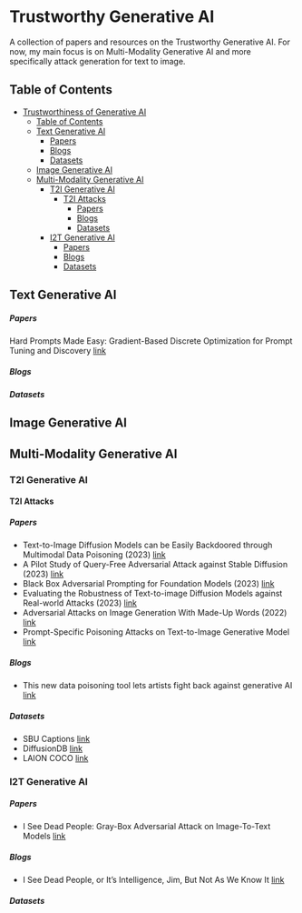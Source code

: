 # Trustworthy Generative AI<span id="head"/>

A collection of papers and resources on the Trustworthy Generative AI. For now, my main focus is on Multi-Modality Generative AI and more specifically attack generation for text to image. 

## Table of Contents<span id="table-of-contents"/>
* [Trustworthiness of Generative AI](#head)
   * [Table of Contents](#table-of-contents)
   * [Text Generative AI](#text-generative)
     * [Papers](#text-generative-papers)
     * [Blogs](#text-generative-blogs)
     * [Datasets](#text-generative-datasets)
   * [Image Generative AI](#image-generative)
   * [Multi-Modality Generative AI](#mlt-generative)
     * [T2I Generative AI](#t2i-generative)
       * [T2I Attacks](#t2i-generative-attacks)
         * [Papers](#t2i-generative-attacks-papers)
         * [Blogs](#t2i-generative-attacks-blogs)
         * [Datasets](#t2i-generative-attacks-datasets)
     * [I2T Generative AI](#i2t-generative)
       * [Papers](#i2t-generative-papers)
       * [Blogs](#i2t-generative-blogs)
       * [Datasets](#i2t-generative-datasets)

## Text Generative AI<span id="text-generative"/>
##### Papers <span id="text-generative-papers"/>
Hard Prompts Made Easy: Gradient-Based Discrete Optimization for Prompt Tuning and Discovery [link](https://arxiv.org/abs/2302.03668)
##### Blogs <span id="text-generative-blogs"/>
##### Datasets <span id="text-generative-datasets"/>
## Image Generative AI<span id="image-generative"/>
## Multi-Modality Generative AI<span id="mlt-generative"/>
### T2I Generative AI<span id="t2i-generative"/>
#### T2I Attacks<span id="t2i-generative-attacks"/>
##### Papers <span id="t2i-generative-attacks-papers"/>
* Text-to-Image Diffusion Models can be Easily Backdoored through Multimodal Data Poisoning (2023) [link](https://arxiv.org/abs/2305.04175)
* A Pilot Study of Query-Free Adversarial Attack against Stable Diffusion (2023) [link](https://arxiv.org/abs/2303.16378)
* Black Box Adversarial Prompting for Foundation Models (2023) [link](https://arxiv.org/abs/2302.04237)
* Evaluating the Robustness of Text-to-image Diffusion Models against Real-world Attacks (2023) [link](https://arxiv.org/abs/2306.13103)
* Adversarial Attacks on Image Generation With Made-Up Words (2022) [link](https://arxiv.org/abs/2208.04135)
* Prompt-Specific Poisoning Attacks on Text-to-Image Generative Model [link](https://arxiv.org/abs/2310.13828)
##### Blogs <span id="t2i-generative-attacks-blogs"/>
* This new data poisoning tool lets artists fight back against generative AI [link](https://www.technologyreview.com/2023/10/23/1082189/data-poisoning-artists-fight-generative-ai/amp/)  
##### Datasets <span id="t2i-generative-attacks-datasets"/>
* SBU Captions [link](https://huggingface.co/datasets/sbu_captions)
* DiffusionDB [link](https://huggingface.co/datasets/poloclub/diffusiondb)
* LAION COCO [link](https://huggingface.co/datasets/laion/laion-coco)
### I2T Generative AI<span id="i2t-generative"/>
##### Papers <span id="i2t-generative-papers"/>
* I See Dead People: Gray-Box Adversarial Attack on Image-To-Text Models [link](https://arxiv.org/abs/2306.07591)
##### Blogs <span id="i2t-generative-blogs"/>
* I See Dead People, or It’s Intelligence, Jim, But Not As We Know It [link](https://medium.com/predict/i-see-dead-people-or-its-intelligence-jim-but-not-as-we-know-it-38830e9501ec)
##### Datasets <span id="i2t-generative-datasets"/>


